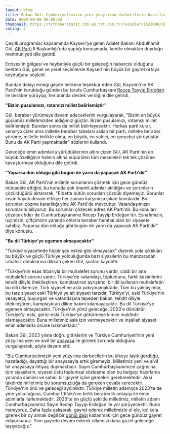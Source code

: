 ```yaml
--- 
layout: blog
title: Bakan Gül: Cumhuriyetimizin yeni yüzyılına darbecilerin hazırladığı bir anayasayla giremeyiz
date: 0000-00-00 00:00:00
thumbnail: https://trthaberstatic.cdn.wp.trt.com.tr/resimler/1520000/abdulhamit-gul-1521254.jpg
rating: 4
---
```

<p>
	Çeşitli programlar kapsamında Kayseri'ye gelen Adalet Bakanı Abdulhamit Gül, <a href="https://www.trthaber.com/etiket/ak-parti/" target="_blank">AK Parti</a> İl Başkanlığı'nda yaptığı konuşmada, kentte olmaktan duyduğu memnuniyeti dile getirdi.</p>
<p>
	Erciyes'in gölgesi ve heybetiyle güçlü bir geleceğin habercisi olduğunu belirten Gül, genel ve yerel seçimlerde Kayseri'nin büyük bir gayret ortaya koyduğunu söyledi.</p>
<p>
	Bundan dolayı emeği geçen herkese teşekkür eden Gül, Kayseri'nin AK Parti'nin kurulduğu günden bu tarafa Cumhurbaşkanı <a href="https://www.trthaber.com/etiket/recep-tayyip-erdogan/" target="_blank">Recep Tayyip Erdoğan</a> ile beraber yürüyüp, her anında destek verdiğini dile getirdi.</p>
<p>
	<strong>"Bizim pusulamızı, rotamızı millet belirlemiştir"</strong></p>
<p>
	Gül, beraber yürümeye devam edeceklerini vurgulayarak, "Bizim en büyük gücümüz milletimizden aldığımız güçtür. Bizim pusulamızı, rotamızı millet belirlemiştir. Bundan sonra da millet belirleyecektir. Herkes parti kurar, senaryo çizer ama milletle beraber tabelası asılan bir parti, milletle beraber yürüme, milletle birlikte olma, en büyük, en sahici, en gerçekçi yürüyüştür. Bunu da AK Parti yapmaktadır" sözlerini kullandı.</p>
<p>
	Geleceğe emin adımlarla yürüdüklerinin altını çizen Gül, AK Parti'nin en büyük özelliğinin halının altına süpürülen tüm meseleleri tek tek çözüme kavuşturması olduğunu dile getirdi.</p>
<p>
	<strong>"Yaparsa dün olduğu gibi bugün de yarın da yapacak AK Parti'dir"</strong></p>
<p>
	Bakan Gül, AK Parti'nin milletin sorunlarını çözmek için gece gündüz mücadele ettiğini, bu konuda çok önemli adımlar atıldığını ve sorunların çözüldüğünü aktararak, "Elbette bütün sorunları çözdük diyemeyiz. Sorunlar insan hayatı devam ettikçe her zaman karşımıza çıkan konulardır. Bu sorunları çözme kararlılığı yine AK Parti'de mevcuttur. Vatandaşımızın sorunlarını biliyoruz. Bu sorunları çözecek adres AK Parti'dir. Bu konuları çözecek lider de Cumhurbaşkanımız Recep Tayyip Erdoğan'dır. Esnafımızın, işçimizin, çiftçimizin yanında onlarla beraber hemhal olan bir siyasete sahibiz. Yaparsa dün olduğu gibi bugün de yarın da yapacak AK Parti'dir" diye konuştu.</p>
<p>
	<strong>"Bu dil Türkiye'ye egemen olmayacaktır"</strong></p>
<p>
	"Türkiye siyasetinde hiçbir şey eskisi gibi olmayacak" diyerek yola çıktıkları bu büyük ve güçlü Türkiye yolculuğunda bazı siyasilerin bu manzaradan rahatsız olduklarına dikkati çeken Gül, şunları kaydetti:</p>
<p>
	"Türkiye'nin esas itibarıyla bir muhalefet sorunu vardır, ciddi bir ana muhalefet sorunu vardır. Türkiye'de vatandaşı, toplumunu, farklı kesimlerini tehdit diliyle ötekileştiren, kamplaştıran ayrıştırıcı bir dil kullanan muhalefetin bu dili ülkemize, Türk siyasetine asla yakışmamaktadır. Tüm bu yaklaşımlar, bu tarz siyaset eski Türkiye'ye ait siyaset tarzıdır, Türkiye'yi, eski Türkiye'nin vesayetçi, buyurgan ve vatandaşına tepeden bakan, tehdit diliyle ötekileştiren, kamplaştıran diline hakim kılamayacaktır. Bu dil Türkiye'ye egemen olmayacaktır. Türkiye'nin yönü geleceğe, 2023'e dönüktür. Türkiye'yi eski, gerici eski Türkiye'ye götürmeye kimse muktedir olamayacaktır. Buna milletimiz asla izin vermeyecektir ve inşallah siyaset emin adımlarla önüne bakmaktadır."</p>
<p>
	Bakan Gül, 2023 yılına doğru gittiklerini ve Türkiye Cumhuriyeti'nin yeni yüzyılına yeni ve sivil bir <a href="https://www.trthaber.com/etiket/anayasa/" target="_blank">anayasa</a> ile girmek zorunda olduğunu vurgulayarak, şöyle devam etti:</p>
<p>
	"Biz Cumhuriyetimizin yeni yüzyılına darbecilerin bu ülkeye layık gördüğü, hazırladığı, dayattığı bir anayasayla artık giremeyiz. Milletimiz yeni ve sivil bir anayasaya ihtiyaç duymaktadır. Sayın Cumhurbaşkanımızın çağrısına, tüm siyasilerin, siyaset üstü toplumsal sözleşme olan bu belgeyi hazırlama yolunda samimi ve sahici bir gayret içine girmeleri gerekmektedir. Aksi takdirde milletimiz bu sorumsuzluğa da gereken cevabı verecektir. Türkiye'nin önü ve geleceği aydınlıktır. Türkiye milletin adamıyla 2023'te de yine yolculuğuna, Cumhur İttifakı'nın birlik beraberlik anlayışı ile emin adımlarla ilerlemektedir. 2023'te en güçlü şekilde milletimiz, milletin adamı Cumhurbaşkanımız Sayın Recep Tayyip Erdoğan ile yol yürüyecektir. Buna inanıyoruz. Daha fazla çalışarak, gayret ederek milletimizle el ele, kol kola girerek bir oy almak değil bir <a href="https://www.trthaber.com/etiket/gonul-dagi/" target="_blank">gönül dağı</a> kazanmak için gece gündüz gayret ediyorsunuz. Yine gayrete devam ederek ülkemizi daha güzel geleceğe taşıyacağız."</p>